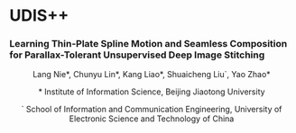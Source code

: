 # UDIS++
### Learning Thin-Plate Spline Motion and Seamless Composition for Parallax-Tolerant Unsupervised Deep Image Stitching
<p align="center">Lang Nie*, Chunyu Lin*, Kang Liao*, Shuaicheng Liu`, Yao Zhao*</p>
<p align="center">* Institute of Information Science, Beijing Jiaotong University</p>
<p align="center">` School of Information and Communication Engineering, University of Electronic Science and Technology of China</p>
